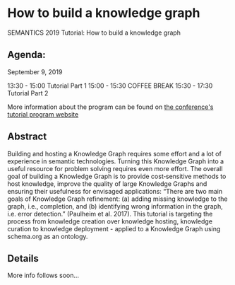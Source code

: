 # How to build a knowledge graph
SEMANTICS 2019 Tutorial: How to build a knowledge graph

## Agenda:
September 9, 2019

13:30	- 15:00 Tutorial Part 1
15:00 - 15:30	COFFEE BREAK
15:30 - 17:30 Tutorial Part 2

More information about the program can be found on [the conference's tutorial program website](http://semantics.cc/programme)

## Abstract
Building and hosting a Knowledge Graph requires some effort and a lot of experience in semantic technologies. Turning this Knowledge Graph into a useful resource for problem solving requires even more effort. The overall goal of building a Knowledge Graph is to provide cost‐sensitive methods to host knowledge, improve the quality of large Knowledge Graphs and ensuring their usefulness for envisaged applications: “There are two main goals of Knowledge Graph refinement: (a) adding missing knowledge to the graph, i.e., completion, and (b) identifying wrong information in the graph, i.e. error detection.” (Paulheim et al. 2017). This tutorial is targeting the process from knowledge creation over knowledge hosting, knowledge curation to knowledge deployment - applied to a Knowledge Graph using schema.org as an ontology.

## Details
More info follows soon...
